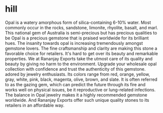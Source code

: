 # hill
Opal is a watery amorphous form of silica-containing 6-10% water. Most commonly occur in the rocks, sandstone, limonite, rhyolite, basalt, and marl. This national gem of Australia is semi-precious but has precious qualities to be Opal is a precious gemstone that is praised worldwide for its brilliant hues. The insanity towards opal is increasing tremendously amongst gemstone lovers. The fine craftsmanship and clarity are making this stone a favorable choice for retailers. It's hard to get over its beauty and remarkable properties. We at Rananjay Exports take the utmost care of its quality and beauty by giving no harm to the environment. Upgrade your wholesale opal collection with confidence and trust the authenticity of this gemstone. adored by jewelry enthusiasts. Its colors range from red, orange, yellow, gray, white, pink, black, magenta, olive, brown, and slate. It is often referred to as the gazing gem, which can predict the future through its fire and works well on physical issues, be it reproductive or lung-related infections. The balance in Opal jewelry makes it a highly recommended gemstone worldwide. And Rananjay Exports offer such unique quality stones to its retailers in an affordable way.
